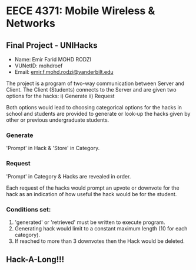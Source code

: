 # EECE 4371: Mobile Wireless & Networks
## Final Project - UNIHacks

* Name: Emir Farid MOHD RODZI
* VUNetID: mohdroef
* Email: emir.f.mohd.rodzi@vanderbilt.edu

The project is a program of two-way communication between Server and Client. The Client (Students) connects to the Server and are given two options for the hacks:
i) Generate ii) Request

Both options would lead to choosing categorical options for the hacks in school and students are provided to generate or look-up the hacks given by other or previous undergraduate students.

### Generate
'Prompt' in Hack & 'Store' in Category.

### Request
'Prompt' in Category & Hacks are revealed in order.

Each request of the hacks would prompt an upvote or downvote for the hack as an indication of how useful the hack would be for the student.

### Conditions set:
1. 'generated' or 'retrieved' must be written to execute program.
2. Generating hack would limit to a constant maximum length (10 for each category).
3. If reached to more than 3 downvotes then the Hack would be deleted.

## Hack-A-Long!!!
